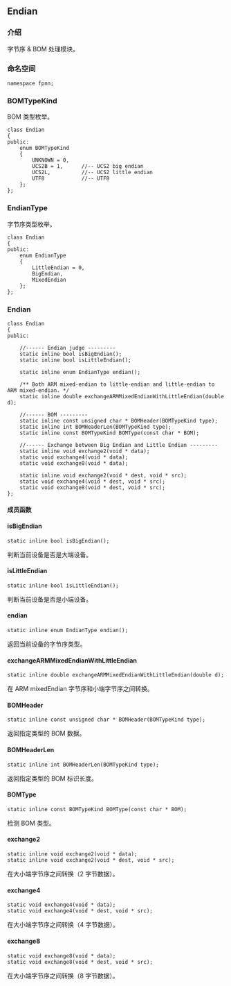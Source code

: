 ## Endian

### 介绍

字节序 & BOM 处理模块。

### 命名空间

	namespace fpnn;

### BOMTypeKind

BOM 类型枚举。

	class Endian
	{
	public:
		enum BOMTypeKind
		{
			UNKNOWN = 0,
			UCS2B = 1,		//-- UCS2 big endian
			UCS2L,			//-- UCS2 little endian
			UTF8			//-- UTF8
		};
	};

### EndianType

字节序类型枚举。

	class Endian
	{
	public:
		enum EndianType
		{
			LittleEndian = 0,
			BigEndian,
			MixedEndian
		};
	};

### Endian

	class Endian
	{
	public:

		//------ Endian judge ---------
		static inline bool isBigEndian();
		static inline bool isLittleEndian();

		static inline enum EndianType endian();

		/** Both ARM mixed-endian to little-endian and little-endian to ARM mixed-endian. */
		static inline double exchangeARMMixedEndianWithLittleEndian(double d);

		//------ BOM ---------
		static inline const unsigned char * BOMHeader(BOMTypeKind type);
		static inline int BOMHeaderLen(BOMTypeKind type);
		static inline const BOMTypeKind BOMType(const char * BOM);

		//------ Exchange between Big Endian and Little Endian ---------
		static inline void exchange2(void * data);
		static void exchange4(void * data);
		static void exchange8(void * data);

		static inline void exchange2(void * dest, void * src);
		static void exchange4(void * dest, void * src);
		static void exchange8(void * dest, void * src);
	};

#### 成员函数

#### isBigEndian

	static inline bool isBigEndian();

判断当前设备是否是大端设备。

#### isLittleEndian

	static inline bool isLittleEndian();

判断当前设备是否是小端设备。

#### endian

	static inline enum EndianType endian();

返回当前设备的字节序类型。

#### exchangeARMMixedEndianWithLittleEndian

	static inline double exchangeARMMixedEndianWithLittleEndian(double d);

在 ARM mixedEndian 字节序和小端字节序之间转换。

#### BOMHeader

	static inline const unsigned char * BOMHeader(BOMTypeKind type);

返回指定类型的 BOM 数据。

#### BOMHeaderLen

	static inline int BOMHeaderLen(BOMTypeKind type);

返回指定类型的 BOM 标识长度。

#### BOMType

	static inline const BOMTypeKind BOMType(const char * BOM);

检测 BOM 类型。

#### exchange2

	static inline void exchange2(void * data);
	static inline void exchange2(void * dest, void * src);

在大小端字节序之间转换（2 字节数据）。

#### exchange4

	static void exchange4(void * data);
	static void exchange4(void * dest, void * src);

在大小端字节序之间转换（4 字节数据）。

#### exchange8

	static void exchange8(void * data);
	static void exchange8(void * dest, void * src);

在大小端字节序之间转换（8 字节数据）。
